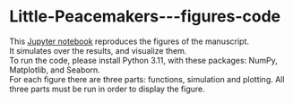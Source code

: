 # Little-Peacemakers---figures-code

This [Jupyter notebook](http://www.jupyter.org) reproduces the figures of the manuscript. <br>
It simulates over the results, and visualize them. <br>
To run the code, please install Python 3.11, with these packages: NumPy, Matplotlib, and Seaborn. <br>
For each figure there are three parts: functions, simulation and plotting. All three parts must be run in order to display the figure.  <br>
